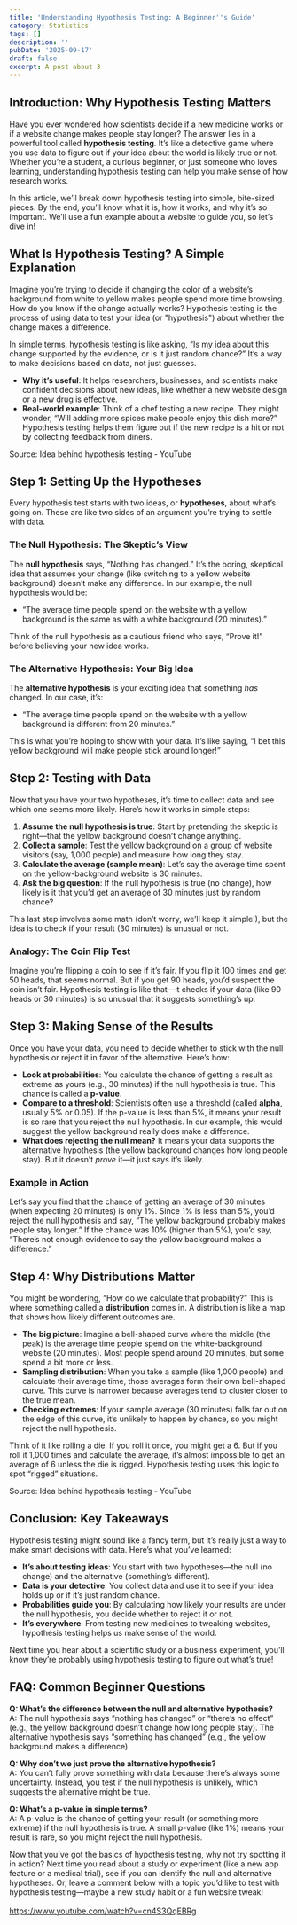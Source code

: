 ```yaml
---
title: 'Understanding Hypothesis Testing: A Beginner''s Guide'
category: Statistics
tags: []
description: ''
pubDate: '2025-09-17'
draft: false
excerpt: A post about 3
---
```



## Introduction: Why Hypothesis Testing Matters

Have you ever wondered how scientists decide if a new medicine works or if a website change makes people stay longer? The answer lies in a powerful tool called **hypothesis testing**. It’s like a detective game where you use data to figure out if your idea about the world is likely true or not. Whether you’re a student, a curious beginner, or just someone who loves learning, understanding hypothesis testing can help you make sense of how research works.

In this article, we’ll break down hypothesis testing into simple, bite-sized pieces. By the end, you’ll know what it is, how it works, and why it’s so important. We’ll use a fun example about a website to guide you, so let’s dive in!

## What Is Hypothesis Testing? A Simple Explanation

Imagine you’re trying to decide if changing the color of a website’s background from white to yellow makes people spend more time browsing. How do you know if the change actually works? Hypothesis testing is the process of using data to test your idea (or "hypothesis") about whether the change makes a difference.

In simple terms, hypothesis testing is like asking, “Is my idea about this change supported by the evidence, or is it just random chance?” It’s a way to make decisions based on data, not just guesses.

- **Why it’s useful**: It helps researchers, businesses, and scientists make confident decisions about new ideas, like whether a new website design or a new drug is effective.
- **Real-world example**: Think of a chef testing a new recipe. They might wonder, “Will adding more spices make people enjoy this dish more?” Hypothesis testing helps them figure out if the new recipe is a hit or not by collecting feedback from diners.

Source: Idea behind hypothesis testing - YouTube

## Step 1: Setting Up the Hypotheses

Every hypothesis test starts with two ideas, or **hypotheses**, about what’s going on. These are like two sides of an argument you’re trying to settle with data.

### The Null Hypothesis: The Skeptic’s View

The **null hypothesis** says, “Nothing has changed.” It’s the boring, skeptical idea that assumes your change (like switching to a yellow website background) doesn’t make any difference. In our example, the null hypothesis would be:

- “The average time people spend on the website with a yellow background is the same as with a white background (20 minutes).”

Think of the null hypothesis as a cautious friend who says, “Prove it!” before believing your new idea works.

### The Alternative Hypothesis: Your Big Idea

The **alternative hypothesis** is your exciting idea that something *has* changed. In our case, it’s:

- “The average time people spend on the website with a yellow background is different from 20 minutes.”

This is what you’re hoping to show with your data. It’s like saying, “I bet this yellow background will make people stick around longer!”

## Step 2: Testing with Data

Now that you have your two hypotheses, it’s time to collect data and see which one seems more likely. Here’s how it works in simple steps:

1. **Assume the null hypothesis is true**: Start by pretending the skeptic is right—that the yellow background doesn’t change anything.
2. **Collect a sample**: Test the yellow background on a group of website visitors (say, 1,000 people) and measure how long they stay.
3. **Calculate the average (sample mean)**: Let’s say the average time spent on the yellow-background website is 30 minutes.
4. **Ask the big question**: If the null hypothesis is true (no change), how likely is it that you’d get an average of 30 minutes just by random chance?

This last step involves some math (don’t worry, we’ll keep it simple!), but the idea is to check if your result (30 minutes) is unusual or not.

### Analogy: The Coin Flip Test

Imagine you’re flipping a coin to see if it’s fair. If you flip it 100 times and get 50 heads, that seems normal. But if you get 90 heads, you’d suspect the coin isn’t fair. Hypothesis testing is like that—it checks if your data (like 90 heads or 30 minutes) is so unusual that it suggests something’s up.

## Step 3: Making Sense of the Results

Once you have your data, you need to decide whether to stick with the null hypothesis or reject it in favor of the alternative. Here’s how:

- **Look at probabilities**: You calculate the chance of getting a result as extreme as yours (e.g., 30 minutes) if the null hypothesis is true. This chance is called a **p-value**.
- **Compare to a threshold**: Scientists often use a threshold (called **alpha**, usually 5% or 0.05). If the p-value is less than 5%, it means your result is so rare that you reject the null hypothesis. In our example, this would suggest the yellow background really does make a difference.
- **What does rejecting the null mean?** It means your data supports the alternative hypothesis (the yellow background changes how long people stay). But it doesn’t *prove* it—it just says it’s likely.

### Example in Action

Let’s say you find that the chance of getting an average of 30 minutes (when expecting 20 minutes) is only 1%. Since 1% is less than 5%, you’d reject the null hypothesis and say, “The yellow background probably makes people stay longer.” If the chance was 10% (higher than 5%), you’d say, “There’s not enough evidence to say the yellow background makes a difference.”

## Step 4: Why Distributions Matter

You might be wondering, “How do we calculate that probability?” This is where something called a **distribution** comes in. A distribution is like a map that shows how likely different outcomes are.

- **The big picture**: Imagine a bell-shaped curve where the middle (the peak) is the average time people spend on the white-background website (20 minutes). Most people spend around 20 minutes, but some spend a bit more or less.
- **Sampling distribution**: When you take a sample (like 1,000 people) and calculate their average time, those averages form their own bell-shaped curve. This curve is narrower because averages tend to cluster closer to the true mean.
- **Checking extremes**: If your sample average (30 minutes) falls far out on the edge of this curve, it’s unlikely to happen by chance, so you might reject the null hypothesis.

Think of it like rolling a die. If you roll it once, you might get a 6. But if you roll it 1,000 times and calculate the average, it’s almost impossible to get an average of 6 unless the die is rigged. Hypothesis testing uses this logic to spot “rigged” situations.

Source: Idea behind hypothesis testing - YouTube

## Conclusion: Key Takeaways

Hypothesis testing might sound like a fancy term, but it’s really just a way to make smart decisions with data. Here’s what you’ve learned:

- **It’s about testing ideas**: You start with two hypotheses—the null (no change) and the alternative (something’s different).
- **Data is your detective**: You collect data and use it to see if your idea holds up or if it’s just random chance.
- **Probabilities guide you**: By calculating how likely your results are under the null hypothesis, you decide whether to reject it or not.
- **It’s everywhere**: From testing new medicines to tweaking websites, hypothesis testing helps us make sense of the world.

Next time you hear about a scientific study or a business experiment, you’ll know they’re probably using hypothesis testing to figure out what’s true!

## FAQ: Common Beginner Questions

**Q: What’s the difference between the null and alternative hypothesis?**\
A: The null hypothesis says “nothing has changed” or “there’s no effect” (e.g., the yellow background doesn’t change how long people stay). The alternative hypothesis says “something has changed” (e.g., the yellow background makes a difference).

**Q: Why don’t we just prove the alternative hypothesis?**\
A: You can’t fully prove something with data because there’s always some uncertainty. Instead, you test if the null hypothesis is unlikely, which suggests the alternative might be true.

**Q: What’s a p-value in simple terms?**\
A: A p-value is the chance of getting your result (or something more extreme) if the null hypothesis is true. A small p-value (like 1%) means your result is rare, so you might reject the null hypothesis.

Now that you’ve got the basics of hypothesis testing, why not try spotting it in action? Next time you read about a study or experiment (like a new app feature or a medical trial), see if you can identify the null and alternative hypotheses. Or, leave a comment below with a topic you’d like to test with hypothesis testing—maybe a new study habit or a fun website tweak!\
\
https://www.youtube.com/watch?v=cn4S3QqEBRg
